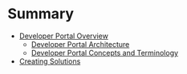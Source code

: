 # Summary

* [Developer Portal Overview](README.md)
   * [Developer Portal Architecture](developer_portal_architecture.md)
   * [Developer Portal Concepts and Terminology](developer_portal_concepts_and_terminology.md)
* [Creating Solutions](creating_solutions/README.md)

